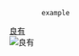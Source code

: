             example  
  
  
[良有](http://www.flickr.com/photos/30587377@N06/5135274043/)  
![良有](http://www.flickr.com/photos/30587377@N06/5135274043/in/photostream/)
